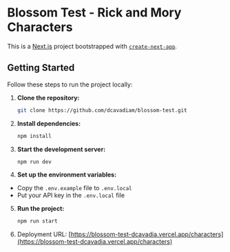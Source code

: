 # Blossom Test - Rick and Mory Characters

This is a [Next.js](https://nextjs.org) project bootstrapped with [`create-next-app`](https://nextjs.org/docs/app/api-reference/cli/create-next-app).

## Getting Started

Follow these steps to run the project locally:

1. **Clone the repository:**
   ```bash
   git clone https://github.com/dcavadiam/blossom-test.git
    ```
    
2. **Install dependencies:**
   ```bash
   npm install
    ```

3. **Start the development server:**
   ```bash
   npm run dev
    ```
   
4. **Set up the environment variables:**
- Copy the `.env.example` file to `.env.local` 
- Put your API key in the `.env.local` file

5. **Run the project:**
   ```bash
   npm run start
    ```
6. Deployment URL: [https://blossom-test-dcavadia.vercel.app/characters](https://blossom-test-dcavadia.vercel.app/characters)
